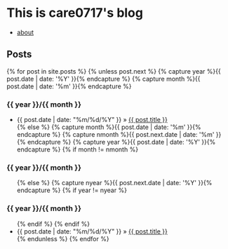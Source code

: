 

# This is care0717's blog
- [about](about)

## Posts
{% for post in site.posts %}
{% unless post.next %}
{% capture year %}{{ post.date | date: '%Y' }}{% endcapture %}
{% capture month %}{{ post.date | date: '%m' }}{% endcapture %}
<h3>{{ year }}/{{ month }}</h3>
<ul>
<li>
<span>{{ post.date | date: "%m/%d/%Y" }} &raquo;</span>
<a href="{{ post.url }}">{{ post.title }}</a>
</li>
{% else %}
{% capture month %}{{ post.date | date: '%m' }}{% endcapture %}
{% capture nmonth %}{{ post.next.date | date: '%m' }}{% endcapture %}
{% capture year %}{{ post.date | date: '%Y' }}{% endcapture %}
{% if month != nmonth %}
</ul>
<h3>{{ year }}/{{ month }}</h3>
<ul>
{% else %}
{% capture nyear %}{{ post.next.date | date: '%Y' }}{% endcapture %}
{% if year != nyear %}
</ul>
<h3>{{ year }}/{{ month }}</h3>
<ul>
{% endif %}
{% endif %}
<li>
<span>{{ post.date | date: "%m/%d/%Y" }} &raquo;</span>
<a href="{{ post.url }}">{{ post.title }}</a>
</li>
{% endunless %}
{% endfor %}
</ul>
